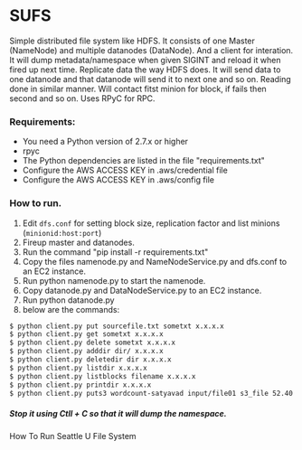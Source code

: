 
# SUFS
Simple  distributed file system like HDFS. It consists of one Master (NameNode) and multiple datanodes (DataNode). And a client for interation. It will dump metadata/namespace when given SIGINT and reload it when fired up next time. Replicate data  the way HDFS does. It will send data to one datanode and that datanode will send it to next one and so on. Reading done in similar manner. Will contact fitst minion for block, if fails then second and so on.  Uses RPyC for RPC.


### Requirements:
  - You need a Python version of 2.7.x or higher
  - rpyc 
  - The Python dependencies are listed in the file "requirements.txt"
  - Configure the AWS ACCESS KEY in .aws/credential file 
  - Configure the AWS ACCESS KEY in .aws/config file 
  

  
### How to run.
  1. Edit `dfs.conf` for setting block size, replication factor and list minions (`minionid:host:port`)
  2. Fireup master and datanodes.
  3. Run the command "pip install -r requirements.txt"
  4. Copy the files namenode.py and NameNodeService.py and dfs.conf to an EC2 instance.
  5. Run python namenode.py to start the namenode. 
  6. Copy datanode.py and DataNodeService.py to an EC2 instance.
  7. Run python datanode.py
  8. below are the commands:
```sh
$ python client.py put sourcefile.txt sometxt x.x.x.x
$ python client.py get sometxt x.x.x.x
$ python client.py delete sometxt x.x.x.x
$ python client.py adddir dir/ x.x.x.x
$ python client.py deletedir dir x.x.x.x
$ python client.py listdir x.x.x.x
$ python client.py listblocks filename x.x.x.x
$ python client.py printdir x.x.x.x
$ python client.py puts3 wordcount-satyavad input/file01 s3_file 52.40.206.13
```
##### Stop it using Ctll + C so that it will dump the namespace.


How To Run Seattle U File System



